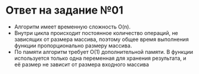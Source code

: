 # Ответ на задание №01

- Алгоритм имеет временную сложность O(n).
- Внутри цикла происходит постоянное количество операций, не зависящих от размера массива, поэтому общее время выполнения функции пропорционально размеру массива.
- По памяти алгоритм требует O(1) дополнительной памяти. В функции используется только одна переменная для хранения результата, и её размер не зависит от размера входного массива